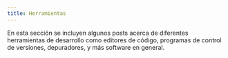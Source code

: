 ```yaml
---
title: Herramientas
---
```


En esta sección se incluyen algunos posts acerca de diferentes herramientas de
desarrollo como editores de código, programas de control de versiones,
depuradores, y más software en general.

